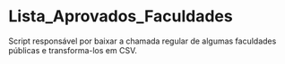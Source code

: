 # Lista_Aprovados_Faculdades
Script responsável por baixar a chamada regular de algumas faculdades públicas e transforma-los em CSV.
